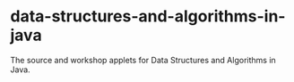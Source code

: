 # data-structures-and-algorithms-in-java
The source and workshop applets for Data Structures and Algorithms in Java.
